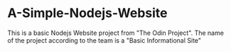 # A-Simple-Nodejs-Website
This is a basic Nodejs Website project from "The Odin Project". The name of the project according to the team is a "Basic Informational Site"
